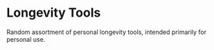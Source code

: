 # Longevity Tools

Random assortment of personal longevity tools, intended primarily for personal use.

